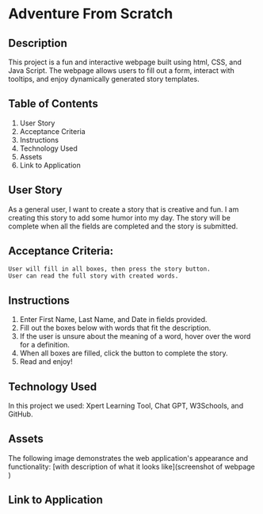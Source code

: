 # Adventure From Scratch

## Description
This project is a fun and interactive webpage built using html, CSS, and Java Script. The webpage allows users to fill out a form, interact with tooltips, and enjoy dynamically generated story templates.


## Table of Contents
1. User Story 
2. Acceptance Criteria
3. Instructions
4. Technology Used
5. Assets 
6. Link to Application

## User Story
As a general user, I want to create a story that is creative and fun. I am creating this story to add some humor into my day. The story will be complete when all the fields are completed and the story is submitted. 

## Acceptance Criteria:
    User will fill in all boxes, then press the story button.
    User can read the full story with created words. 

## Instructions 
1. Enter First Name, Last Name, and Date in fields provided.
2. Fill out the boxes below with words that fit the description.
3. If the user is unsure about the meaning of a word, hover over the word for a definition. 
4. When all boxes are filled, click the button to complete the story.
5. Read and enjoy! 

## Technology Used
In this project we used: Xpert Learning Tool, Chat GPT, W3Schools, and GitHub. 


## Assets
The following image demonstrates the web application's appearance and functionality: [with description of what it looks like](screenshot of webpage )

## Link to Application

